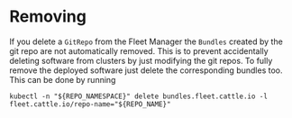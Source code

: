# Removing

If you delete a `GitRepo` from the Fleet Manager the `Bundles` created by the git repo are not automatically removed.
This is to prevent accidentally deleting software from clusters by just modifying the git repos. To fully remove
the deployed software just delete the corresponding bundles too. This can be done by running

```shell
kubectl -n "${REPO_NAMESPACE}" delete bundles.fleet.cattle.io -l fleet.cattle.io/repo-name="${REPO_NAME}"
```